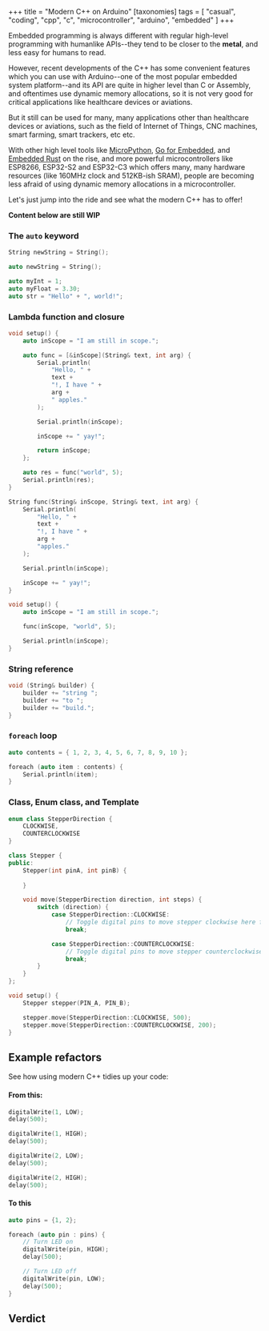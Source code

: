 +++
title = "Modern C++ on Arduino"
[taxonomies]
tags = [ "casual", "coding", "cpp", "c", "microcontroller", "arduino", "embedded" ]
+++

Embedded programming is always different with regular high-level programming with humanlike APIs--they tend to be closer to the **metal**, and less easy for humans to read.  

However, recent developments of the C++ has some convenient features which you can use with Arduino--one of the most popular embedded system platform--and its API are quite in higher level than C or Assembly, and oftentimes use dynamic memory allocations, so it is not very good for critical applications like healthcare devices or aviations.  

But it still can be used for many, many applications other than healthcare devices or aviations, such as the field of Internet of Things, CNC machines, smart farming, smart trackers, etc etc.  

With other high level tools like [MicroPython](/blog/modern-cpp-arduino/), [Go for Embedded](/blog/modern-cpp-arduino/), and [Embedded Rust](/blog/modern-cpp-arduino/) on the rise, and more powerful microcontrollers like ESP8266, ESP32-S2 and ESP32-C3 which offers many, many hardware resources (like 160MHz clock and 512KB-ish SRAM), people are becoming less afraid of using dynamic memory allocations in a microcontroller.

Let's just jump into the ride and see what the modern C++ has to offer!

**Content below are still WIP**

### The `auto` keyword

```cpp
String newString = String();
```

```cpp
auto newString = String();
```

```cpp
auto myInt = 1;
auto myFloat = 3.30;
auto str = "Hello" + ", world!";
```

### Lambda function and closure
```cpp
void setup() {
    auto inScope = "I am still in scope.";

    auto func = [&inScope](String& text, int arg) { 
        Serial.println(
            "Hello, " + 
            text + 
            "!, I have " +
            arg + 
            " apples."
        );

        Serial.println(inScope);

        inScope += " yay!";

        return inScope;
    };

    auto res = func("world", 5);
    Serial.println(res);
}
```

```cpp
String func(String& inScope, String& text, int arg) { 
    Serial.println(
        "Hello, " + 
        text + 
        "!, I have " +
        arg + 
        "apples."
    );

    Serial.println(inScope);

    inScope += " yay!";
}

void setup() {
    auto inScope = "I am still in scope.";

    func(inScope, "world", 5);

    Serial.println(inScope);
}
```

### String reference
```cpp
void (String& builder) {
    builder += "string ";
    builder += "to ";
    builder += "build.";
}
```

### `foreach` loop
```cpp
auto contents = { 1, 2, 3, 4, 5, 6, 7, 8, 9, 10 };

foreach (auto item : contents) {
    Serial.println(item);
}
```

### Class, Enum class, and Template
```cpp
enum class StepperDirection {
    CLOCKWISE,
    COUNTERCLOCKWISE
}

class Stepper {
public:
    Stepper(int pinA, int pinB) {
        
    }

    void move(StepperDirection direction, int steps) {
        switch (direction) {
            case StepperDirection::CLOCKWISE:
                // Toggle digital pins to move stepper clockwise here for n steps
                break;

            case StepperDirection::COUNTERCLOCKWISE:
                // Toggle digital pins to move stepper counterclockwise here for n steps
                break;
        }
    }
};

void setup() {
    Stepper stepper(PIN_A, PIN_B);

    stepper.move(StepperDirection::CLOCKWISE, 500);
    stepper.move(StepperDirection::COUNTERCLOCKWISE, 200);    
}
```

## Example refactors

See how using modern C++ tidies up your code:

#### From this:
```cpp
digitalWrite(1, LOW);
delay(500);

digitalWrite(1, HIGH);
delay(500);

digitalWrite(2, LOW);
delay(500);

digitalWrite(2, HIGH);
delay(500);
```

#### To this
```cpp
auto pins = {1, 2};

foreach (auto pin : pins) {
    // Turn LED on
    digitalWrite(pin, HIGH);
    delay(500);

    // Turn LED off
    digitalWrite(pin, LOW);
    delay(500);
}
```

## Verdict